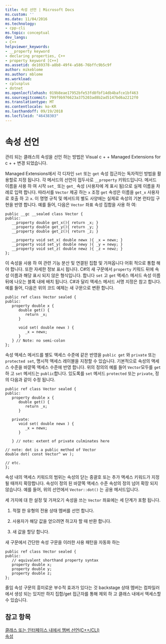 ```yaml
---
title: 속성 선언 | Microsoft Docs
ms.custom: ''
ms.date: 11/04/2016
ms.technology:
- cpp-cli
ms.topic: conceptual
dev_langs:
- C++
helpviewer_keywords:
- __property keyword
- declaring properties, C++
- property keyword [C++]
ms.assetid: de169378-a8b8-49f4-a586-76bffc9b5c9f
author: mikeblome
ms.author: mblome
ms.workload:
- cplusplus
- dotnet
ms.openlocfilehash: 019b8eae17952bfe53fd8fbf14db4bafce1bf463
ms.sourcegitcommit: 799f9b976623a375203ad8b2ad5147bd6a2212f0
ms.translationtype: MT
ms.contentlocale: ko-KR
ms.lasthandoff: 09/19/2018
ms.locfileid: "46438303"
---
```

# <a name="property-declaration"></a>속성 선언

관리 되는 클래스의 속성을 선언 하는 방법은 Visual c + + Managed Extensions for c + + 변경 되었습니다.

Managed Extensions에서 각 디자인 `set` 또는 `get` 속성 접근자는 독자적인 방법을 활용할로 지정 됩니다. 각 메서드의 선언이 접두사로 `__property` 키워드입니다. 메서드 이름을 사용 하 여 시작 `set_` 또는 `get_` 속성 (사용자에 게 표시 됨)으로 실제 이름을 차례로 입력 합니다. 따라서를 `Vector` 제공 하는 `x` 조정 `get` 속성은 이름을 `get_x` 사용자로 호출 하 고 `x`. 이 명명 규칙 및 메서드의 별도 사양에는 실제로 속성의 기본 런타임 구현을 반영 합니다. 예를 들어, 다음은 `Vector` 좌표 속성 집합을 사용 하 여:

```
public __gc __sealed class Vector {
public:
   __property double get_x(){ return _x; }
   __property double get_y(){ return _y; }
   __property double get_z(){ return _z; }

   __property void set_x( double newx ){ _x = newx; }
   __property void set_y( double newy ){ _y = newy; }
   __property void set_z( double newz ){ _z = newz; }
};
```

이 속성을 사용 하 여 관련 기능 분산 및 연결된 집합 및 가져옵니다 어휘 적으로 통합 해야 합니다. 또한 자세한 정보 표시 됩니다. C#의 새 구문에서 `property` 키워드 뒤에 속성 이름과 해당 표시 되지 않은 형식입니다. 합니다 `set` 고 `get` 액세스 메서드 속성 이름 뒤에 나오는 블록 내에 배치 됩니다. C#과 달리 액세스 메서드 서명 지정은 참고 합니다. 예를 들어, 다음은 위의 코드 예제는 새 구문으로 변환 합니다.

```
public ref class Vector sealed {
public:
   property double x {
      double get() {
         return _x;
      }

      void set( double newx ) {
         _x = newx;
      }
   } // Note: no semi-colon
};
```

속성 액세스 메서드를 별도 액세스 수준에 같은 반영을 `public get` 와 `private` 또는 `protected set`, 명시적 액세스 레이블을 지정할 수 있습니다. 기본적으로 속성의 액세스 수준을 바깥쪽 액세스 수준에 반영 합니다. 위의 정의의 예를 들어 `Vector`모두를 `get` 하 고 `set` 메서드는 `public`합니다. 있도록를 `set` 메서드 `protected` 또는 `private`, 정의 다음과 같이 수정 됩니다.

```
public ref class Vector sealed {
public:
   property double x {
      double get() {
         return _x;
      }

   private:
      void set( double newx ) {
         _x = newx;
      }

   } // note: extent of private culminates here

// note: dot is a public method of Vector
double dot( const Vector^ wv );

// etc.
};
```

속성 내의 액세스 키워드의 범위는 속성의 닫는 중괄호 또는 추가 액세스 키워드가 지정 될 때까지 확장합니다. 속성이 정의 된 바깥쪽 액세스 수준 속성의 정의 넘어 확장 되지 않습니다. 예를 들어, 위의 선언에서 `Vector::dot()` 는 공용 메서드입니다.

세 가지에 대 한 설정 및 가져오기 속성을 쓰는 `Vector` 좌표에는 세 단계가 포함 됩니다.

1. 적절 한 유형의 전용 상태 멤버를 선언 합니다.

1. 사용자가 해당 값을 얻으려면 하고자 할 때 반환 합니다.

1. 새 값을 할당 합니다.

새 구문에서 간단한 속성 구문을 이러한 사용 패턴을 자동화 하는

```
public ref class Vector sealed {
public:
   // equivalent shorthand property syntax
   property double x;
   property double y;
   property double z;
};
```

줄임 속성 구문의 흥미로운 부수적 효과가 있다는 것 backstage 상태 멤버는 컴파일러에서 생성 되는 있지만 하지 집합/get 접근자를 통해 제외 하 고 클래스 내에서 액세스할 수 있습니다.

## <a name="see-also"></a>참고 항목

[클래스 또는 인터페이스 내에서 멤버 선언(C++/CLI)](../dotnet/member-declarations-within-a-class-or-interface-cpp-cli.md)<br/>
[속성](../windows/property-cpp-component-extensions.md)
